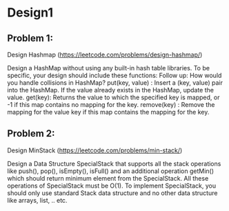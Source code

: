 # Design1

## Problem 1:
Design Hashmap (https://leetcode.com/problems/design-hashmap/)


Design a HashMap without using any built-in hash table libraries.
To be specific, your design should include these functions: Follow up: How would you handle collisions in HashMap?
put(key, value) : Insert a (key, value) pair into the HashMap. If the value already exists in the HashMap, update the value.
get(key): Returns the value to which the specified key is mapped, or -1 if this map contains no mapping for the key.
remove(key) : Remove the mapping for the value key if this map contains the mapping for the key.

## Problem 2:
Design MinStack (https://leetcode.com/problems/min-stack/)

Design a Data Structure SpecialStack that supports all the stack operations like push(), pop(), isEmpty(), isFull() and an additional operation getMin() which should return minimum element from the SpecialStack. All these operations of SpecialStack must be O(1). To implement SpecialStack, you should only use standard Stack data structure and no other data structure like arrays, list, .. etc. 

